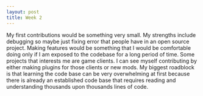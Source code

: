 ```yaml
---
layout: post
title: Week 2
---
```


My first contributions would be something very small. My strengths include debugging so maybe just fixing error that people have in an open source project. Making features would be something that I would be comfortable doing only if I am exposed to the codebase for a long period of time.
Some projects that interests me are game clients. I can see myself contributing by either making plugins for those clients or new mods. My biggest roadblock is that learning the code base can be very overwhelming at first because there is already an established code base that requires reading and understanding thousands upon thousands lines of code.

